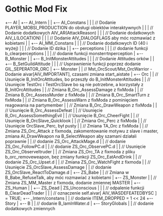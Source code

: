 # Gothic Mod Fix
+-- AI
|   +-- AI_Intern
|   |   +-- AI_Constans
|   |   |    // Dodanie PLAYER_MOBSI_PRODUCTION do obsługi obiektów interaktywnych
|   |   |    // Dodanie dodatkowych AIV_AR(AttackReason)
|   |   |    // Dodanie dodatkowych AIV_L(LOCATION)
|   |   |    // Dodanie AIV_DIALOGFLAGS aby móc rozmawiać z kobietami
|   |   +-- AI_MM_Constans
|   |   |    // Dodanie dodatkowych ID (40 i wyżej)
|   |   |    // Dodanie ID dzika
|   |   +-- perceptions
|   |   |    // dodanie funkcji b_clearperceptions
|   |   |    // dodanie funkcji monsterrtnperception
|   +-- B_Monster
|   |   +-- B_InitMonsterAttitudes
|   |   |    // Dodanie Attitudes orków
|   |   +-- B_SetGuildAttitude
|   |   |    // Usprawnienie funkcji poprzez dodanie GIL_SEPERATOR_ORC
|   +-- Monster
|   |    // Mst_OrcScout/Mst_OrcWarrior - Dodanie aivar[AIV_IMPORTANT], czasami zmiana start_aistate
|   +-- Orc
|   |    // Usunięcie B_InitOrcAttitudes, bo przeszły do B_InitMonsterAttitudes
|   |    // Usunięcie TestOrc i TestOrcSlave bo są nie potrzebne, a korzystały z B_InitOrcAttitudes
|   |    // Zmiana B_Orc_AssessDamage z fixModa
|   |    // Zmiana B_Orc_AssessMurder z fixModa
|   |    // Zmiana B_Orc_SmartTurn z fixModa
|   |    // Zmiana B_Orc_AssessWarn z fixModa z pominięciem reagowania na partymember
|   |    // Zmiana B_Orc_DrawWeapon z fixModa
|   |    // Usunięcie B_Orc_AssessDefeat
|   |    // Usunięcie B_Orc_AssessSomethingEvil
|   |    // Usunięcie B_Orc_CheerFight
|   |    // Usunięcie B_OrcSlave_Quicklook
|   |    // Zmiana Orc_Perc z fixModa
|   |    // Usunięcie OrcSlave_Perc, był pusty
|   |    // Zmiana TA_Orc z fixModa
|   |    // Zmiana ZS_Orc_Attack z fixmoda, zakomentowanie motywu z slave i master, zmiana AI_DrawWeapon na B_SelectWeapon aby szamani działali poprawnie
|   |    // dodanie ZS_Orc_AttackMage.d
|   |    // dodanie ZS_Orc_FollowPC.d
|   |    // dodanie ZS_Orc_ObservePC.d
|   |    // Usunięcie ZS_Orc_ObserveItruder
|   |    // Zmiana ZS_Orc_TA z fixmoda z pliku b_orc_removeweapon, bez zmiany funkcji ZS_Orc_EatAndDrink
|   |    // dodanie ZS_Orc_Upset.d
|   |    // Zmiana ZS_Orc_WatchFight z fixmoda
|   |    // Usunięcie ZS_OrcSlave_AssessDamage
|   |    // dodanie ZS_OrcSlave_ReactToDamage.d
|   +-- ZS_Babe
|   |    // Zmiana w B_Babe_RefuseTalk, aby móc rozmawiać z kobietami
|   +-- ZS_Monster
|   |    // Zmiana ZS_MM_Master z fixmoda, dodanie zmiennej MASTER
|   +-- ZS_Human
|   |   +-- ZS_Dead | ZS_Unconscious
|   |   |    // odpalenie funkcji B_ClearDeadTrader
|   |   |    // oznaczenie self.aivar[ AIV_WASDEFEATEDBYSC ] = TRUE;
+-- _Intern/constans
|   |    // dodanie ITEM_DROPPED = 1 << 24
+-- Story
|   +-- B
|   |    // dodanie B_IamInWater.d
|   +-- StoryGlobals
|   |    // dodanie dodatkowych zmiennych

